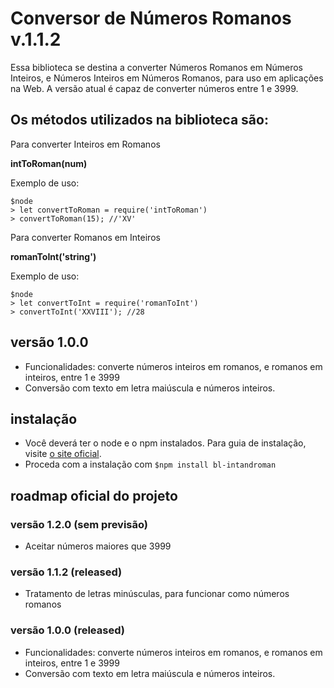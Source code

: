 # Conversor de Números Romanos v.1.1.2

Essa biblioteca se destina a converter Números Romanos em Números Inteiros, e Números Inteiros em Números Romanos, para uso em aplicações na Web. A versão atual é capaz de converter números entre 1 e 3999.

## Os métodos utilizados na biblioteca são: 

Para converter Inteiros em Romanos

**intToRoman(num)**

Exemplo de uso:

```
$node 
> let convertToRoman = require('intToRoman')
> convertToRoman(15); //'XV'
``` 

Para converter Romanos em Inteiros 

**romanToInt('string')**

Exemplo de uso:

```
$node 
> let convertToInt = require('romanToInt')
> convertToInt('XXVIII'); //28
``` 

## versão 1.0.0  

- Funcionalidades: converte  números inteiros em romanos, e romanos em inteiros, entre 1 e 3999
- Conversão com texto em letra maiúscula e números inteiros. 

## instalação

- Você deverá ter o node e o npm instalados. Para guia de instalação, visite [o site oficial](https://www.npmjs.com/get-npm).
- Proceda com a instalação com `$npm install bl-intandroman`

## roadmap oficial do projeto  

### versão 1.2.0 (sem previsão)
- Aceitar números maiores que 3999

### versão 1.1.2 (released)
- Tratamento de letras minúsculas, para funcionar como números romanos 

### versão 1.0.0 (released)
- Funcionalidades: converte  números inteiros em romanos, e romanos em inteiros, entre 1 e 3999
- Conversão com texto em letra maiúscula e números inteiros. 
